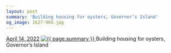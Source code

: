 ```yaml
---
layout: post
summary: 'Building housing for oysters, Governor’s Island'
og_image: 1627-960.jpg
---
```


<p>
  <time>
    <a href="/1627">April 14, 2022</a>
  </time>
  <a href="/1627">
    <img src="{{ site.assets_url }}/1627-480.jpg" srcset="{{ site.assets_url }}/1627-240.jpg 240w, {{ site.assets_url }}/1627-480.jpg 480w, {{ site.assets_url }}/1627-720.jpg 720w, {{ site.assets_url }}/1627-960.jpg 960w" sizes="(min-width: 700px) 50vw, calc(100vw - 2rem)" alt="{{ page.summary }}" />
  </a>
  <span>Building housing for oysters, Governor’s Island</span>
</p>
